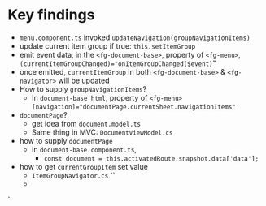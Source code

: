 # Key findings
- `menu.component.ts` invoked `updateNavigation(groupNavigationItems)`
- update current item group if true: `this.setItemGroup`
- emit event data, in the `<fg-document-base>`, property of `<fg-menu>`, `(currentItemGroupChanged)="onItemGroupChanged($event)`"
- once emitted, `currentItemGroup` in both `<fg-document-base>` & `<fg-navigator>` will be updated
- How to supply `groupNavigationItems`? 
	- In `document-base html`, property of `<fg-menu>` `[navigation]="documentPage.currentSheet.navigationItems"`
- `documentPage`? 
	- get idea from `document.model.ts`
	- Same thing in MVC: `DocumentViewModel.cs`
- how to supply `documentPage`
	- in `document-base.component.ts`, 
		- `const document = this.activatedRoute.snapshot.data['data'];`
- how to get `currentGroupItem` set value
	- `ItemGroupNavigator.cs` ``
	- 
`
